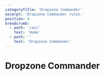 ```yaml
---
categoryTitle: 'Dropzone Commander'
excerpt: 'Dropzone Commander rules.'
position: 0
breadcrumb:
  - path: '/en/'
    text: 'Home'
  - path: ''
    text: 'Dropzone Commander'
---
```


# Dropzone Commander

<script setup>
  import { data as pages } from '/documents.data'
  const slug = '/en/dzc/'
  const filteredPages = pages.filter(page => page?.href.indexOf(slug) > -1)
  const selectedPages = [
    filteredPages.find(page => page.href == `${slug}contents.html`),
    filteredPages.find(page => page.href == `${slug}earth-2673.html`),
    filteredPages.find(page => page.href == `${slug}rules/index.html`),
    filteredPages.find(page => page.href == `${slug}scenarios/index.html`),
    filteredPages.find(page => page.href == `${slug}building-your-army.html`),
    filteredPages.find(page => page.href == `${slug}special-rules.html`),
    filteredPages.find(page => page.href == `${slug}glossary.html`),
  ]
</script>

<CategoryCardsContainer :pages="selectedPages" />
